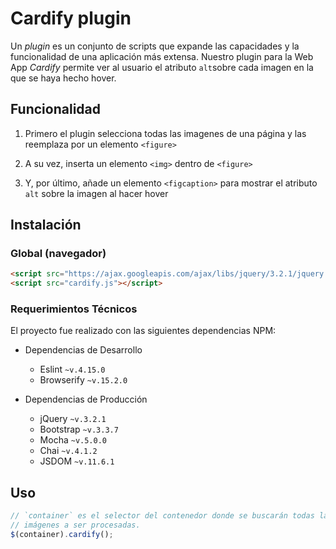 # Cardify plugin

Un _plugin_ es un conjunto de scripts que expande las capacidades y la funcionalidad de una aplicación más extensa.
Nuestro plugin para la Web App _Cardify_ permite ver al usuario el atributo `alt`sobre cada imagen en la que se haya hecho hover.


## Funcionalidad 

1. Primero el plugin selecciona todas las imagenes de una página y las reemplaza por un elemento `<figure>`

2. A su vez, inserta un elemento `<img>` dentro de `<figure>`

3. Y, por último, añade un elemento `<figcaption>` para mostrar el atributo `alt` sobre la imagen al hacer hover

## Instalación

### Global (navegador)

```html
<script src="https://ajax.googleapis.com/ajax/libs/jquery/3.2.1/jquery.min.js"></script>
<script src="cardify.js"></script>
```

### Requerimientos Técnicos

El proyecto fue realizado con las siguientes dependencias NPM:

+ Dependencias de Desarrollo 
  - Eslint `~v.4.15.0`
  - Browserify `~v.15.2.0`

+ Dependencias de Producción 
  - jQuery `~v.3.2.1`
  - Bootstrap `~v.3.3.7`
  - Mocha `~v.5.0.0`
  - Chai `~v.4.1.2`
  - JSDOM `~v.11.6.1`


## Uso

```js
// `container` es el selector del contenedor donde se buscarán todas las
// imágenes a ser procesadas.
$(container).cardify();
```